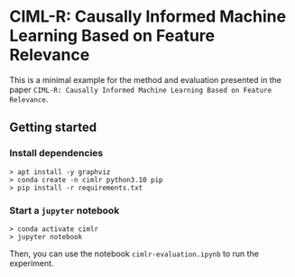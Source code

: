 # CIML-R: Causally Informed Machine Learning Based on Feature Relevance

This is a minimal example for the method and evaluation presented in the paper `CIML-R: Causally Informed Machine Learning Based on Feature Relevance`.

## Getting started
### Install dependencies
```
> apt install -y graphviz 
> conda create -n cimlr python3.10 pip 
> pip install -r requirements.txt
```

### Start a `jupyter` notebook
```
> conda activate cimlr
> jupyter notebook
```

Then, you can use the notebook `cimlr-evaluation.ipynb` to run the experiment.

